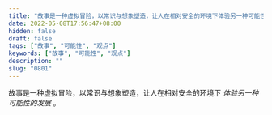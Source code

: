 ```yaml
---
title: "故事是一种虚拟冒险，以常识与想象塑造，让人在相对安全的环境下体验另一种可能性的发展。"
date: 2022-05-08T17:56:47+08:00
hidden: false
draft: false
tags: ["故事", "可能性", "观点"]
keywords: ["故事", "可能性", "观点"]
description: ""
slug: "0801"
---
```


故事是一种虚拟冒险，以常识与想象塑造，让人在相对安全的环境下 *体验另一种可能性的发展* 。